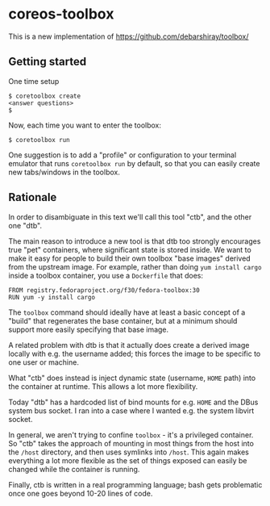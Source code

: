 coreos-toolbox
===

This is a new implementation of https://github.com/debarshiray/toolbox/

Getting started
---

One time setup

```
$ coretoolbox create
<answer questions>
$
```

Now, each time you want to enter the toolbox:

```
$ coretoolbox run
```

One suggestion is to add a "profile" or configuration to your terminal
emulator that runs `coretoolbox run` by default, so that you can
easily create new tabs/windows in the toolbox.

Rationale
---

In order to disambiguate in this text we'll call this tool
"ctb", and the other one "dtb".

The main reason to introduce a new tool is that dtb too strongly
encourages true "pet" containers, where significant state is stored
inside.  We want to make it easy for people to build their own
toolbox "base images" derived from the upstream image.  For example,
rather than doing `yum install cargo` inside a toolbox container,
you use a `Dockerfile` that does:

```
FROM registry.fedoraproject.org/f30/fedora-toolbox:30
RUN yum -y install cargo
```

The `toolbox` command should ideally have at least a basic
concept of a "build" that regenerates the base container, but
at a minimum should support more easily specifying that base image.

A related problem with dtb is that it actually does create
a derived image locally with e.g. the username added; this
forces the image to be specific to one user or machine.

What "ctb" does instead is inject dynamic state (username, `HOME` path)
into the container at runtime.  This allows a lot more flexibility.

Today "dtb" has a hardcoded list of bind mounts for e.g. `HOME`
and the DBus system bus socket.
I ran into a case where I wanted e.g. the system libvirt socket.

In general, we aren't trying to confine `toolbox` - it's a privileged
container.  So "ctb" takes the approach of mounting in most
things from the host into the `/host` directory, and then uses
symlinks into `/host`.  This again makes everything a lot more
flexible as the set of things exposed can easily be changed
while the container is running.

Finally, ctb is written in a real programming language; bash
gets problematic once one goes beyond 10-20 lines
of code.

